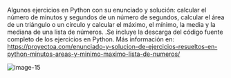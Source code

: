 Algunos ejercicios en Python con su enunciado y solución: calcular el número de minutos y segundos de un número de segundos, calcular el área de un triángulo o un círculo y calcular el máximo, el mínimo, la media y la mediana de una lista de números. .Se incluye la descarga del código fuente completo de los ejercicios en Python. Más información en: https://proyectoa.com/enunciado-y-solucion-de-ejercicios-resueltos-en-python-minutos-areas-y-minimo-maximo-lista-de-numeros/

![image-15](https://github.com/user-attachments/assets/dfa6211a-1949-4a75-98e2-42606e0b49c6)
